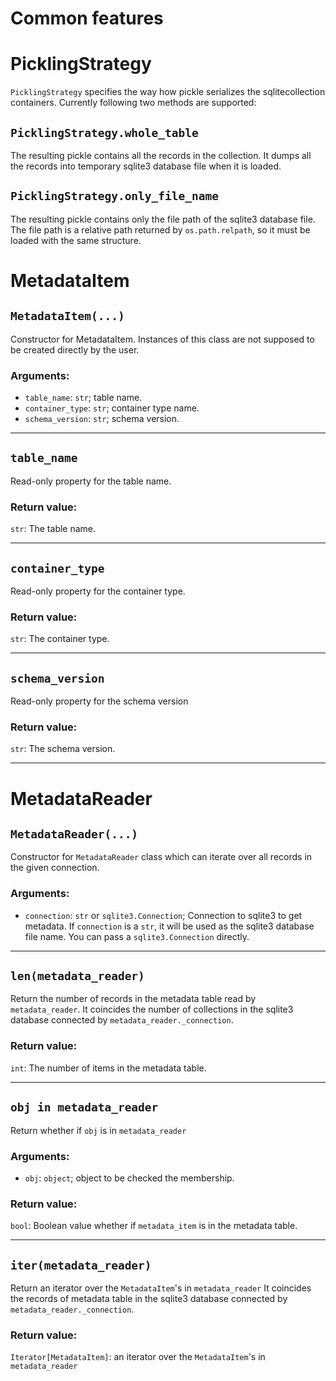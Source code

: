 # Common features

# PicklingStrategy

`PicklingStrategy` specifies the way how pickle serializes the sqlitecollection containers.
Currently following two methods are supported:

## `PicklingStrategy.whole_table`

The resulting pickle contains all the records in the collection.
It dumps all the records into temporary sqlite3 database file when it is loaded.

## `PicklingStrategy.only_file_name`

The resulting pickle contains only the file path of the sqlite3 database file.
The file path is a relative path returned by `os.path.relpath`, so it must be loaded with the same structure.

# MetadataItem

## `MetadataItem(...)`

Constructor for MetadataItem.
Instances of this class are not supposed to be created directly by the user.

### Arguments:

- `table_name`: `str`; table name.
- `container_type`: `str`; container type name.
- `schema_version`: `str`; schema version.

---

## `table_name`

Read-only property for the table name.

### Return value:

`str`: The table name.

---

## `container_type`

Read-only property for the container type.

### Return value:

`str`: The container type.

---

## `schema_version`

Read-only property for the schema version

### Return value:

`str`: The schema version.

---

# MetadataReader

## `MetadataReader(...)`

Constructor for `MetadataReader` class which can iterate over all records in the given connection.

### Arguments:

- `connection`: `str` or `sqlite3.Connection`; Connection to sqlite3 to get metadata. If `connection` is a `str`, it will be used as the sqlite3 database file name. You can pass a `sqlite3.Connection` directly.

---

## `len(metadata_reader)`

Return the number of records in the metadata table read by `metadata_reader`.
It coincides the number of collections in the sqlite3 database connected by `metadata_reader._connection`.

### Return value:

`int`: The number of items in the metadata table.

---

## `obj in metadata_reader`

Return whether if `obj` is in `metadata_reader`

### Arguments:

- `obj`: `object`; object to be checked the membership.

### Return value:

`bool`: Boolean value whether if `metadata_item` is in the metadata table.

---

## `iter(metadata_reader)`

Return an iterator over the `MetadataItem`'s in `metadata_reader`
It coincides the records of metadata table in the sqlite3 database connected by `metadata_reader._connection`.

### Return value:

`Iterator[MetadataItem]`: an iterator over the `MetadataItem`'s in `metadata_reader`
